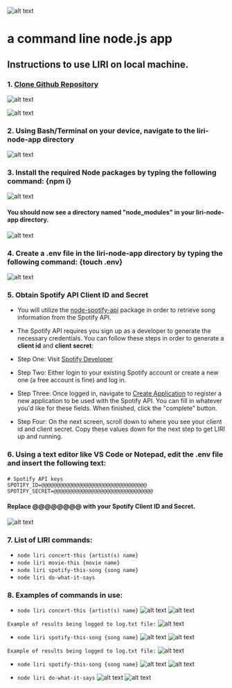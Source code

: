 ![alt text](https://github.com/novakjason/liri-node-app/blob/master/images/LIRI.png "LIRI")
# a command line node.js app

## Instructions to use LIRI on local machine.
### 1. [Clone Github Repository](https://github.com/novakjason/liri-node-app)

![alt text](https://github.com/novakjason/liri-node-app/blob/master/images/clone1.png "clone github")

![alt text](https://github.com/novakjason/liri-node-app/blob/master/images/cli1.png "clone cli")


### 2. Using **Bash/Terminal** on your device, navigate to the liri-node-app directory

![alt text](https://github.com/novakjason/liri-node-app/blob/master/images/cli2.png "cd liri-node-app")


### 3. Install the required Node packages by typing the following command: **{npm i}**

![alt text](https://github.com/novakjason/liri-node-app/blob/master/images/npmi.png "npm i")

#### You should now see a directory named "node_modules" in your **liri-node-app** directory.

![alt text](https://github.com/novakjason/liri-node-app/blob/master/images/cli_nodemodules.png "node modules")


### 4. Create a **.env** file in the **liri-node-app** directory by typing the following command: **{touch .env}**

![alt text](https://github.com/novakjason/liri-node-app/blob/master/images/touch_env.png "touch .env")


### 5.  Obtain Spotify API Client ID and Secret

   * You will utilize the [node-spotify-api](https://www.npmjs.com/package/node-spotify-api) package in order to retrieve song information from the Spotify API.

   * The Spotify API requires you sign up as a developer to generate the necessary credentials. You can follow these steps in order to generate a **client id** and **client secret**:

   * Step One: Visit [Spotify Developer](https://developer.spotify.com/my-applications/#!/)

   * Step Two: Either login to your existing Spotify account or create a new one (a free account is fine) and log in.

   * Step Three: Once logged in, navigate to [Create Application](https://developer.spotify.com/my-applications/#!/applications/create) to register a new application to be used with the Spotify API. You can fill in whatever you'd like for these fields. When finished, click the "complete" button.

   * Step Four: On the next screen, scroll down to where you see your client id and client secret. Copy these values down for the next step to get LIRI up and running.


### 6. Using a text editor like VS Code or Notepad, edit the **.env** file and insert the following text: 

`# Spotify API keys                             `
`                                               `
`SPOTIFY_ID=@@@@@@@@@@@@@@@@@@@@@@@@@@@@@@@@@@  `
`SPOTIFY_SECRET=@@@@@@@@@@@@@@@@@@@@@@@@@@@@@@@@`

#### Replace @@@@@@@@ with your Spotify Client ID and Secret.  

![alt text](https://github.com/novakjason/liri-node-app/blob/master/images/env_editor.png "edit .env")


### 7. List of LIRI commands:
- `node liri concert-this {artist(s) name}`
- `node liri movie-this {movie name}`
- `node liri spotify-this-song {song name}`
- `node liri do-what-it-says`


### 8. Examples of commands in use:

- `node liri concert-this {artist(s) name}`
![alt text](https://github.com/novakjason/liri-node-app/blob/master/images/bandsintown_command.png "concert-this")
![alt text](https://github.com/novakjason/liri-node-app/blob/master/images/bandsintown_results.png "concert results")

`Example of results being logged to log.txt file:`
![alt text](https://github.com/novakjason/liri-node-app/blob/master/images/logging_example1.png "log.txt example")


- `node liri spotify-this-song {song name}`
![alt text](https://github.com/novakjason/liri-node-app/blob/master/images/omdb_command.png "movie-this")
![alt text](https://github.com/novakjason/liri-node-app/blob/master/images/omdb_results.png "omdb results")

`Example of results being logged to log.txt file:`
![alt text](https://github.com/novakjason/liri-node-app/blob/master/images/logging_example2.png "log.txt example 2")


- `node liri spotify-this-song {song name}`
![alt text](https://github.com/novakjason/liri-node-app/blob/master/images/spotify_command.png "spotify-this-song")
![alt text](https://github.com/novakjason/liri-node-app/blob/master/images/spotify_results.png "spotify results")


- `node liri do-what-it-says`
![alt text](https://github.com/novakjason/liri-node-app/blob/master/images/textfile_command.png "do-what-it-says")
![alt text](https://github.com/novakjason/liri-node-app/blob/master/images/textfile_results.png "text file results")
